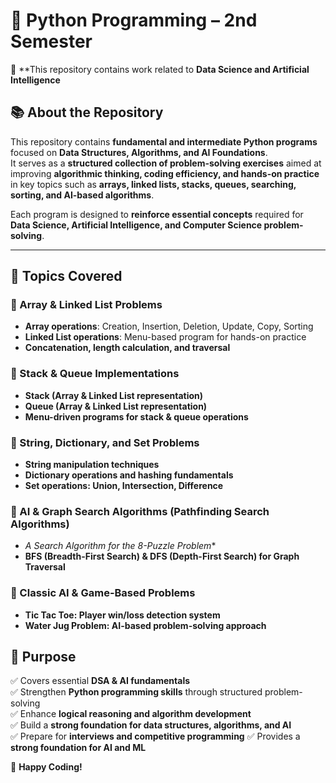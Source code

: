 
# 📂 **Python Programming – 2nd Semester**  

📌 **This repository contains work related to **Data Science and Artificial Intelligence**  

## 📚 **About the Repository**  
This repository contains **fundamental and intermediate Python programs** focused on **Data Structures, Algorithms, and AI Foundations**.  
It serves as a **structured collection of problem-solving exercises** aimed at improving **algorithmic thinking, coding efficiency, and hands-on practice** in key topics such as **arrays, linked lists, stacks, queues, searching, sorting, and AI-based algorithms**.  

Each program is designed to **reinforce essential concepts** required for **Data Science, Artificial Intelligence, and Computer Science problem-solving**.  

---  

## 📝 Topics Covered  

### 🔹 Array & Linked List Problems  
- **Array operations**: Creation, Insertion, Deletion, Update, Copy, Sorting  
- **Linked List operations**: Menu-based program for hands-on practice  
- **Concatenation, length calculation, and traversal**  

### 🔹 Stack & Queue Implementations  
- **Stack (Array & Linked List representation)**  
- **Queue (Array & Linked List representation)**  
- **Menu-driven programs for stack & queue operations**  

### 🔹 String, Dictionary, and Set Problems  
- **String manipulation techniques**  
- **Dictionary operations and hashing fundamentals**  
- **Set operations: Union, Intersection, Difference**  

### 🔹 AI & Graph Search Algorithms (Pathfinding Search Algorithms)
- **A* Search Algorithm for the 8-Puzzle Problem**  
- **BFS (Breadth-First Search) & DFS (Depth-First Search) for Graph Traversal**  

### 🔹 Classic AI & Game-Based Problems  
- **Tic Tac Toe: Player win/loss detection system**  
- **Water Jug Problem: AI-based problem-solving approach**


## 🎯 Purpose  
✅ Covers essential **DSA & AI fundamentals**  
✅ Strengthen **Python programming skills** through structured problem-solving  
✅ Enhance **logical reasoning and algorithm development**  
✅ Build a **strong foundation for data structures, algorithms, and AI**  
✅ Prepare for **interviews and competitive programming** 
✅ Provides a **strong foundation for AI and ML**  


🚀 **Happy Coding!**  
